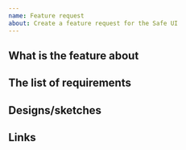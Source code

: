 ```yaml
---
name: Feature request
about: Create a feature request for the Safe UI
---
```


<!--

NB: this repository is ONLY for the React frontend of the Safe.
Please make sure your feature request is related specifically to the frontend.

For general technical QUESTIONS about the Kaia Safe, we recommend Discord:
https://discord.gg/kaiachain

Thank you!

-->

## What is the feature about

## The list of requirements

## Designs/sketches

## Links
